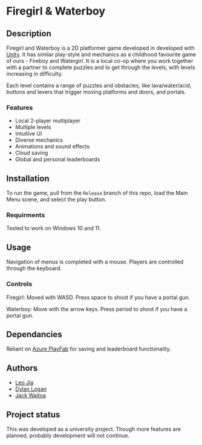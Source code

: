 # Firegirl & Waterboy

## Description
Firegirl and Waterboy is a 2D platformer game developed in developed with [Unity](https://unity.com/). It has similar play-style and mechanics as a childhood favourite game of ours - Fireboy and Watergirl. It is a local co-op where you work together with a partner to complete puzzles and to get through the levels, with levels increasing in difficulty.

Each level contains a range of puzzles and obstacles, like lava/water/acid, buttons and levers that trigger moving platforms and doors, and portals.

### Features
- Local 2-player multiplayer
- Multiple levels
- Intuitive UI
- Diverse mechanics
- Animations and sound effects
- Cloud saving
- Global and personal leaderboards

## Installation
To run the game, pull from the ```Release``` branch of this repo, load the Main Menu scene, and select the play button.

### Requirments
Tested to work on Windows 10 and 11.

## Usage
Navigation of menus is completed with a mouse. Players are controlled through the keyboard.

### Controls
Firegirl:
Moved with WASD. Press space to shoot if you have a portal gun.

Waterboy: Move with the arrow keys. Press period to shoot if you have a portal gun.

## Dependancies
Reliant on [Azure PlayFab](https://playfab.com/) for saving and leaderboard functionality.

## Authors
- [Leo Jia](https://github.com/leo-r-jia)
- [Dylan Logan](https://github.com/dLogan807)
- [Jack Waitoa](https://github.com/jWaitoa)

## Project status
This was developed as a university project. Though more features are planned, probably development will not continue.